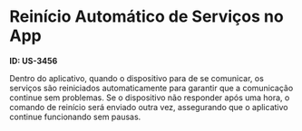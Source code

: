 # Reinício Automático de Serviços no App

**ID: US-3456**

Dentro do aplicativo, quando o dispositivo para de se comunicar, os serviços são reiniciados automaticamente para garantir que a comunicação continue sem problemas. Se o dispositivo não responder após uma hora, o comando de reinício será enviado outra vez, assegurando que o aplicativo continue funcionando sem pausas.